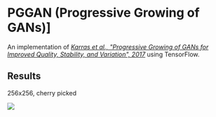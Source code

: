 # PGGAN (Progressive Growing of GANs)]

An implementation of 
[_Karras et al., "Progressive Growing of GANs for Improved Quality, Stability, and Variation", 2017_](
https://arxiv.org/abs/1710.10196) using TensorFlow.

## Results

256x256, cherry picked

![](images/pggan256.png)
